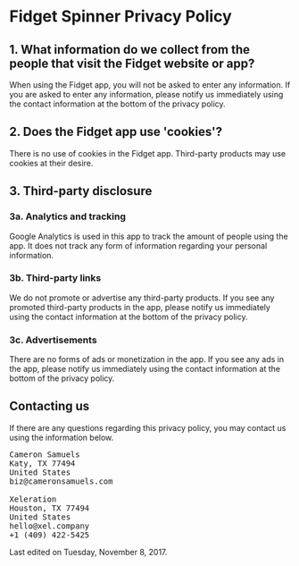 # Fidget Spinner Privacy Policy

## 1. What information do we collect from the people that visit the Fidget website or app?
When using the Fidget app, you will not be asked to enter any information.
If you are asked to enter any information, please notify us immediately using the contact information at the bottom of the privacy policy.

## 2. Does the Fidget app use 'cookies'?
There is no use of cookies in the Fidget app. Third-party products may use cookies at their desire.

## 3. Third-party disclosure
### 3a. Analytics and tracking
Google Analytics is used in this app to track the amount of people using the app.
It does not track any form of information regarding your personal information.
### 3b. Third-party links
We do not promote or advertise any third-party products.
If you see any promoted third-party products in the app, please notify us immediately using the contact information at the bottom of the privacy policy.
### 3c. Advertisements
There are no forms of ads or monetization in the app.
If you see any ads in the app, please notify us immediately using the contact information at the bottom of the privacy policy.

## Contacting us
If there are any questions regarding this privacy policy, you may contact us using the information below.
<pre>
Cameron Samuels
Katy, TX 77494
United States
biz@cameronsamuels.com

Xeleration
Houston, TX 77494
United States
hello@xel.company
+1 (409) 422-5425
</pre>
Last edited on Tuesday, November 8, 2017.
